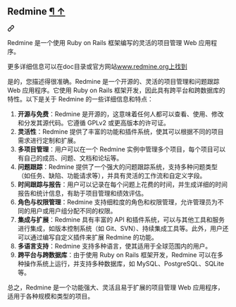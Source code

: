 <div class="Box-sc-g0xbh4-0 bJMeLZ js-snippet-clipboard-copy-unpositioned" data-hpc="true"><article class="markdown-body entry-content container-lg" itemprop="text">
<div class="markdown-heading" dir="auto"><h1 id="user-content-label-redmine" tabindex="-1" class="heading-element" dir="auto"><font style="vertical-align: inherit;"><font style="vertical-align: inherit;">Redmine </font></font><span><a href="#label-Redmine"><font style="vertical-align: inherit;"><font style="vertical-align: inherit;">¶ </font></font></a> <a href="#top"><font style="vertical-align: inherit;"><font style="vertical-align: inherit;">↑</font></font></a></span></h1><a id="user-content-redmine-" class="anchor" aria-label="永久链接：Redmine¶↑" href="#redmine-"><svg class="octicon octicon-link" viewBox="0 0 16 16" version="1.1" width="16" height="16" aria-hidden="true"><path d="m7.775 3.275 1.25-1.25a3.5 3.5 0 1 1 4.95 4.95l-2.5 2.5a3.5 3.5 0 0 1-4.95 0 .751.751 0 0 1 .018-1.042.751.751 0 0 1 1.042-.018 1.998 1.998 0 0 0 2.83 0l2.5-2.5a2.002 2.002 0 0 0-2.83-2.83l-1.25 1.25a.751.751 0 0 1-1.042-.018.751.751 0 0 1-.018-1.042Zm-4.69 9.64a1.998 1.998 0 0 0 2.83 0l1.25-1.25a.751.751 0 0 1 1.042.018.751.751 0 0 1 .018 1.042l-1.25 1.25a3.5 3.5 0 1 1-4.95-4.95l2.5-2.5a3.5 3.5 0 0 1 4.95 0 .751.751 0 0 1-.018 1.042.751.751 0 0 1-1.042.018 1.998 1.998 0 0 0-2.83 0l-2.5 2.5a1.998 1.998 0 0 0 0 2.83Z"></path></svg></a></div>

<p dir="auto"><font style="vertical-align: inherit;"><font style="vertical-align: inherit;">Redmine 是一个使用 Ruby on Rails 框架编写的灵活的项目管理 Web 应用程序。</font></font></p>

<p dir="auto"><font style="vertical-align: inherit;"><font style="vertical-align: inherit;">更多详细信息可以在doc目录或官方网站</font></font><a href="http://www.redmine.org" rel="nofollow"><font style="vertical-align: inherit;"><font style="vertical-align: inherit;">www.redmine.org上找到</font></font></a></p>
</article></div>

是的，您描述得很准确。Redmine 是一个开源的、灵活的项目管理和问题跟踪 Web 应用程序。它使用 Ruby on Rails 框架开发，因此具有跨平台和跨数据库的特性。以下是关于 Redmine 的一些详细信息和特点：

1. **开源与免费**：Redmine 是开源的，这意味着任何人都可以查看、使用、修改和分发其源代码。它遵循 GPLv2 或更高版本的许可证。
2. **灵活性**：Redmine 提供了丰富的功能和插件系统，使其可以根据不同的项目需求进行定制和扩展。
3. **多项目管理**：用户可以在一个 Redmine 实例中管理多个项目，每个项目可以有自己的成员、问题、文档和论坛等。
4. **问题跟踪**：Redmine 提供了一个强大的问题跟踪系统，支持多种问题类型（如任务、缺陷、功能请求等），并具有灵活的工作流和自定义字段。
5. **时间跟踪与报告**：用户可以记录在每个问题上花费的时间，并生成详细的时间报告和统计信息，有助于项目管理和绩效评估。
6. **角色与权限管理**：Redmine 支持细粒度的角色和权限管理，允许管理员为不同的用户或用户组分配不同的权限。
7. **集成与扩展**：Redmine 具有丰富的 API 和插件系统，可以与其他工具和服务进行集成，如版本控制系统（如 Git、SVN）、持续集成工具等。此外，用户还可以通过编写自定义插件来扩展 Redmine 的功能。
8. **多语言支持**：Redmine 支持多种语言，使其适用于全球范围内的用户。
9. **跨平台与跨数据库**：由于使用 Ruby on Rails 框架开发，Redmine 可以在多种操作系统上运行，并支持多种数据库，如 MySQL、PostgreSQL、SQLite 等。

总之，Redmine 是一个功能强大、灵活且易于扩展的项目管理 Web 应用程序，适用于各种规模和类型的项目。
